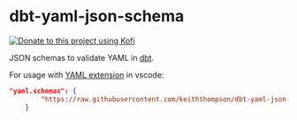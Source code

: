 # dbt-yaml-json-schema

<a href="https://ko-fi.com/keefy" title="Donate to this project using Kofi"><img src="https://img.shields.io/badge/sponsor-kofi-29abe0.svg" alt="Donate to this project using Kofi" /></a>

JSON schemas to validate YAML in [dbt](https://github.com/fishtown-analytics/dbt). 

For usage with [YAML extension](https://marketplace.visualstudio.com/items?itemName=redhat.vscode-yaml) in vscode:

```json
"yaml.schemas": {
        "https://raw.githubusercontent.com/keiththompson/dbt-yaml-json-schema/main/dbt_project.json": ["dbt_project.yml"]
    }
```
